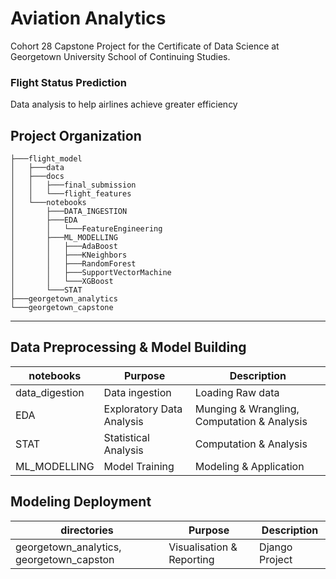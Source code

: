 # Aviation Analytics
Cohort 28 Capstone Project for the Certificate of Data Science at Georgetown University School of Continuing Studies.

### Flight Status Prediction 
Data analysis to help airlines achieve greater efficiency

Project Organization
------------
```
├───flight_model
│   ├───data
│   ├───docs
│   │   ├───final_submission
│   │   └───flight_features
│   └───notebooks
│       ├───DATA_INGESTION
│       ├───EDA
│       │   └───FeatureEngineering
│       ├───ML_MODELLING
│       │   ├───AdaBoost
│       │   ├───KNeighbors
│       │   ├───RandomForest
│       │   ├───SupportVectorMachine
│       │   └───XGBoost
│       └───STAT
├───georgetown_analytics
└───georgetown_capstone
```
    

--------
## Data Preprocessing & Model Building

| notebooks      | Purpose                   | Description                                 |
| -------------- | ------------------------- | ------------------------------------------- |
| data_digestion | Data ingestion            | Loading Raw data                            |
| EDA            | Exploratory Data Analysis | Munging & Wrangling, Computation & Analysis |
| STAT           | Statistical Analysis      | Computation & Analysis                      |
| ML_MODELLING   | Model Training            | Modeling & Application                      |


## Modeling Deployment

| directories                              | Purpose                   | Description    |
| ---------------------------------------- | ------------------------- | -------------- |
| georgetown_analytics, georgetown_capston | Visualisation & Reporting | Django Project |



